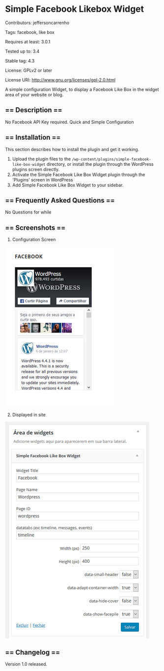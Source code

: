 # Simple Facebook Likebox Widget

Contributors: jeffersoncarrenho

Tags: facebook, like box

Requires at least: 3.0.1

Tested up to: 3.4

Stable tag: 4.3

License: GPLv2 or later

License URI: http://www.gnu.org/licenses/gpl-2.0.html

A simple configuration Widget, to display a Facebook Like Box in the widget area of your website or blog.

## == Description ==

No Facebook API Key required. Quick and Simple Configuration

## == Installation ==

This section describes how to install the plugin and get it working.

1. Upload the plugin files to the `/wp-content/plugins/simple-facebook-like-box-widget` directory, or install the plugin through the WordPress plugins screen directly.
2. Activate the Simple Facebook Like Box Widget plugin through the 'Plugins' screen in WordPress
3. Add Simple Facebook Like Box Widget to your sidebar.


## == Frequently Asked Questions ==

No Questions for while

## == Screenshots ==

1. Configuration Screen

![alt tag](https://raw.githubusercontent.com/jeffersoncarrenho/simple-facebook-likebox-widget/master/Displayed%20in%20Site.PNG)

2. Displayed in site

![alt tag](https://raw.githubusercontent.com/jeffersoncarrenho/simple-facebook-likebox-widget/master/Configuration%20Screen.PNG)

## == Changelog ==

Version 1.0 released.
